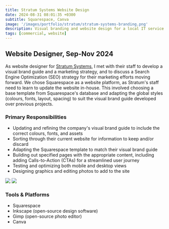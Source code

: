 ```yaml
---
title: Stratum Systems Website Design
date: 2024-08-31 08:01:35 +0300
subtitle: Squarespace, Canva
image: '/images/portfolio/stratum/stratum-systems-branding.png'
description: Visual branding and website design for a local IT service provider.
tags: [commercial, website]
---
```


## Website Designer, Sep-Nov 2024
As website designer for [Stratum Systems](https://stratum.it/), I met with their staff to develop a visual brand guide and a marketing strategy, and to discuss a Search Engine Optimization (SEO) strategy for their marketing efforts moving forward. We chose Squarespace as a website platform, as Stratum's staff need to learn to update the website in-house. This involved choosing a base template from Squarespace's database and adapting the global styles (colours, fonts, layout, spacing) to suit the visual brand guide developed over previous projects.

### Primary Responsibilities
- Updating and refining the company's visual brand guide to include the correct colours, fonts, and assets
- Sorting through their current website for information to keep and/or discard
- Adapting the Squarespace template to match their visual brand guide
- Building out specified pages with the appropriate content, including adding Calls-to-Action (CTAs) for a streamlined user journey
- Testing and optimizing both mobile and desktop views
- Designing graphics and editing photos to add to the site

<div class="gallery-box">
  <div class="gallery">
    <img src="/images/portfolio/stratum/stratum-desktop.png" loading="lazy">
    <img src="/images/portfolio/stratum/stratum-mobile.png" loading="lazy">
  </div>
</div>

### Tools & Platforms
- Squarespace
- Inkscape (open-source design software)
- Gimp (open-source photo editor)
- Canva